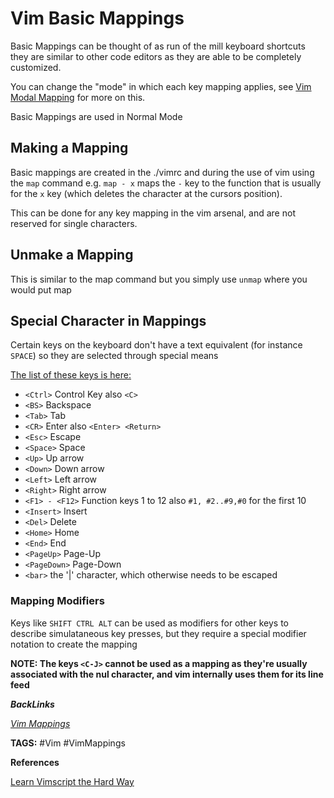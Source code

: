 # Vim Basic Mappings

Basic Mappings can be thought of as run of the mill keyboard shortcuts they are similar to other code editors as they are able to be completely customized.

You can change the "mode" in which each key mapping applies, see [Vim Modal Mapping](<./Vim Modal Mapping.md> "Modal Mapping Scopes") for more on this.

Basic Mappings are used in Normal Mode

## Making a Mapping

Basic mappings are created in the ./vimrc and during the use of vim using the `map` command e.g. `map - x` maps the `-` key to the function that is usually for the `x` key (which deletes the character at the cursors position).

This can be done for any key mapping in the vim arsenal, and are not reserved for single characters.

## Unmake a Mapping

This is similar to the map command but you simply use `unmap` where you would put map

## Special Character in Mappings

Certain keys on the keyboard don't have a text equivalent (for instance `SPACE`) so they are selected through special means

[The list of these keys is here:][1]

* `<Ctrl>`         Control Key also `<C>`
* `<BS>`           Backspace
* `<Tab>`          Tab
* `<CR>`           Enter also `<Enter> <Return>`
* `<Esc>`          Escape
* `<Space>`        Space
* `<Up>`           Up arrow
* `<Down>`         Down arrow
* `<Left>`         Left arrow
* `<Right>`        Right arrow
* `<F1> - <F12>`   Function keys 1 to 12 also `#1, #2..#9,#0` for the first 10
* `<Insert>`       Insert
* `<Del>`          Delete
* `<Home>`         Home
* `<End>`          End
* `<PageUp>`       Page-Up
* `<PageDown>`     Page-Down
* `<bar>`          the '|' character, which otherwise needs to be escaped

### Mapping Modifiers

Keys like `SHIFT CTRL ALT` can be used as modifiers for other keys to describe simulataneous key presses, but they require a special modifier notation to create the mapping 

__NOTE: The keys `<C-J>` cannot be used as a mapping as they're usually associated with the nul character, and vim internally uses them for its line feed__

___BackLinks___

_[Vim Mappings](<./Vim Mappings.md> "Vim Mappings Contents")_

__TAGS:__
#Vim #VimMappings

__References__ 
 
[Learn Vimscript the Hard Way](./Books/learnvimscriptthehardway.pdf)

[1]: https://vim.fandom.com/wiki/Mapping_keys_in_Vim_-_Tutorial_(Part_2) "Mapping Keys in Vim"


